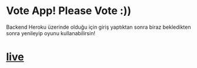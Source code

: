 <h1> Vote App! Please Vote :)) </h1>

Backend Heroku üzerinde olduğu için giriş yaptıktan sonra biraz bekledikten sonra yenileyip oyunu kullanabilirsin!

# [live](https://trusting-mahavira-ef6b98.netlify.app/)
